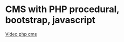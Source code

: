 # CMS with PHP procedural, bootstrap, javascript
[Video php cms](https://www.youtube.com/watch?v=zIoe0P8VqII)
